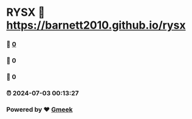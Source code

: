# RYSX :link: https://barnett2010.github.io/rysx 
### :page_facing_up: [0](https://barnett2010.github.io/rysx/tag.html) 
### :speech_balloon: 0 
### :hibiscus: 0 
### :alarm_clock: 2024-07-03 00:13:27 
### Powered by :heart: [Gmeek](https://github.com/Meekdai/Gmeek)
